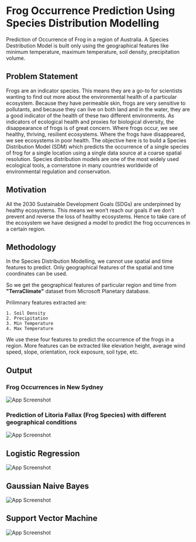 # Frog Occurrence Prediction Using Species Distribution Modelling

Prediction of Occurrence of Frog in a region of Australia. A Species Destribution Model is built only using the geographical features like minimum temperature, maximum temperature, soil density, precipitation volume.



## Problem Statement

Frogs are an indicator species. This means they are a go-to for scientists wanting
to find out more about the environmental health of a particular ecosystem.
Because they have permeable skin, frogs are very sensitive to pollutants, and
because they can live on both land and in the water, they are a good indicator of
the health of these two different environments. As indicators of ecological health
and proxies for biological diversity, the disappearance of frogs is of great
concern. Where frogs occur, we see healthy, thriving, resilient ecosystems.
Where the frogs have disappeared, we see ecosystems in poor health.
The objective here is to build a Species Distribution Model (SDM) which predicts
the occurrence of a single species of frog for a single location using a single data
source at a coarse spatial resolution. Species distribution models are one of the
most widely used ecological tools, a cornerstone in many countries worldwide of
environmental regulation and conservation.
## Motivation

All the 2030 Sustainable Development Goals (SDGs) are underpinned by healthy
ecosystems. This means we won’t reach our goals if we don’t prevent and
reverse the loss of healthy ecosystems. Hence to take care of the ecosystem we
have designed a model to predict the frog occurrences in a certain region.
## Methodology

In the Species Distribution Modelling, we cannot use spatial and time features to predict. Only geographical features of the spatial and time coordinates can be used.

So we get the geographical features of particular region and time from **"TerraClimate"** dataset from Microsoft Planetary database.

Prilimnary features extracted are:

    1. Soil Density
    2. Precipitation
    3. Min Temperature
    4. Max Temperature

We use these four features to predict the occurrence of the frogs in a region.
More features can be extracted like elevation height, average wind speed, slope, orientation, rock exposure, soil type, etc.

## Output

### Frog Occurrences in New Sydney

![App Screenshot](https://github.com/SarveshSridhar/Utility-Rasa-ChatBot/blob/master/occurrences.PNG)

### Prediction of Litoria Fallax (Frog Species) with different geographical conditions

![App Screenshot](https://github.com/SarveshSridhar/Utility-Rasa-ChatBot/blob/master/geographical.PNG)

## Logistic Regression

![App Screenshot](https://github.com/SarveshSridhar/Utility-Rasa-ChatBot/blob/master/logistic.PNG)

## Gaussian Naive Bayes

![App Screenshot](https://github.com/SarveshSridhar/Utility-Rasa-ChatBot/blob/master/logistic.PNG)

## Support Vector Machine

![App Screenshot](https://github.com/SarveshSridhar/Utility-Rasa-ChatBot/blob/master/logistic.PNG)



